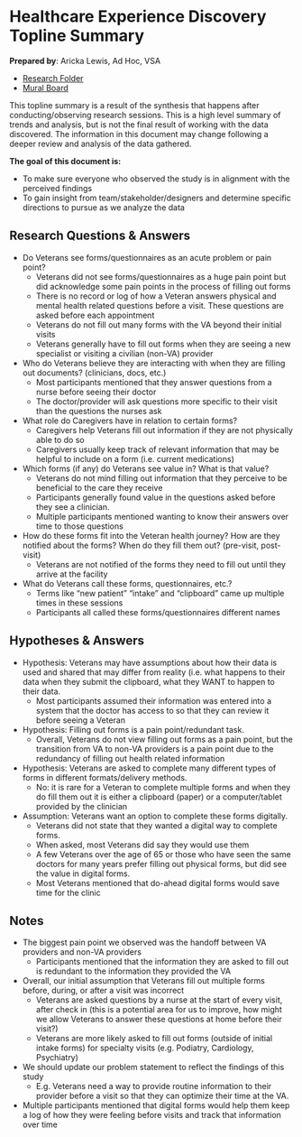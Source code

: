 # Healthcare Experience Discovery Topline Summary

**Prepared by**: Aricka Lewis, Ad Hoc, VSA
- [Research Folder]()
- [Mural Board]()

This topline summary is a result of the synthesis that happens after conducting/observing research sessions. This is a high level summary of trends and analysis, but is not the final result of working with the data discovered. The information in this document may change following a deeper review and analysis of the data gathered.

**The goal of this document is:**
- To make sure everyone who observed the study is in alignment with the perceived findings
- To gain insight from team/stakeholder/designers and determine specific directions to pursue as we analyze the data

## Research Questions & Answers
- Do Veterans see forms/questionnaires as an acute problem or pain point?
  - Veterans did not see forms/questionnaires as a huge pain point but did acknowledge some pain points in the process of filling out forms
  - There is no record or log of how a Veteran answers physical and mental health related questions before a visit. These questions are asked before each appointment
  - Veterans do not fill out many forms with the VA beyond their initial visits
  - Veterans generally have to fill out forms when they are seeing a new specialist or visiting a civilian (non-VA) provider
- Who do Veterans believe they are interacting with when they are filling out documents? (clinicians, docs, etc.)	
  - Most participants mentioned that they answer questions from a nurse before seeing their doctor
  - The doctor/provider will ask questions more specific to their visit than the questions the nurses ask
- What role do Caregivers have in relation to certain forms?	
  - Caregivers help Veterans fill out information if they are not physically able to do so
  - Caregivers usually keep track of relevant information that may be helpful to include on a form (i.e. current medications)
- Which forms (if any) do Veterans see value in? What is that value?
  - Veterans do not mind filling out information that they perceive to be beneficial to the care they receive
  - Participants generally found value in the questions asked before they see a clinician. 
  - Multiple participants mentioned wanting to know their answers over time to those questions
- How do these forms fit into the Veteran health journey? How are they notified about the forms? When do they fill them out? (pre-visit, post-visit)
  - Veterans are not notified of the forms they need to fill out until they arrive at the facility
- What do Veterans call these forms, questionnaires, etc.?
  - Terms like “new patient” “intake” and “clipboard” came up multiple times in these sessions
  - Participants all called these forms/questionnaires different names

## Hypotheses & Answers
- Hypothesis: Veterans may have assumptions about how their data is used and shared that may differ from reality (i.e. what happens to their data when they submit the clipboard, what they WANT to happen to their data.
  - Most participants assumed their information was entered into a system that the doctor has access to so that they can review it before seeing a Veteran
- Hypothesis: Filling out forms is a pain point/redundant task.
  - Overall, Veterans do not view filling out forms as a pain point, but the transition from VA to non-VA providers is a pain point due to the redundancy of filling out health related information
- Hypothesis: Veterans are asked to complete many different types of forms in different formats/delivery methods.
  - No: it is rare for a Veteran to complete multiple forms and when they do fill them out it is either a clipboard (paper) or a computer/tablet provided by the clinician
- Assumption: Veterans want an option to complete these forms digitally.
  - Veterans did not state that they wanted a digital way to complete forms.
  - When asked, most Veterans did say they would use them 
  - A few Veterans over the age of 65 or those who have seen the same doctors for many years prefer filling out physical forms, but did see the value in digital forms.
  - Most Veterans mentioned that do-ahead digital forms would save time for the clinic

## Notes
- The biggest pain point we observed was the handoff between VA providers and non-VA providers
  - Participants mentioned that the information they are asked to fill out is redundant to the information they provided the VA
- Overall, our initial assumption that Veterans fill out multiple forms before, during, or after a visit was incorrect
  - Veterans are asked questions by a nurse at the start of every visit, after check in (this is a potential area for us to improve, how might we allow Veterans to answer these questions at home before their visit?)
  - Veterans are more likely asked to fill out forms (outside of initial intake forms) for specialty visits (e.g. Podiatry, Cardiology, Psychiatry)
- We should update our problem statement to reflect the findings of this study
  - E.g. Veterans need a way to provide routine information to their provider before a visit so that they can optimize their time at the VA.
- Multiple participants mentioned that digital forms would help them keep a log of how they were feeling before visits and track that information over time

